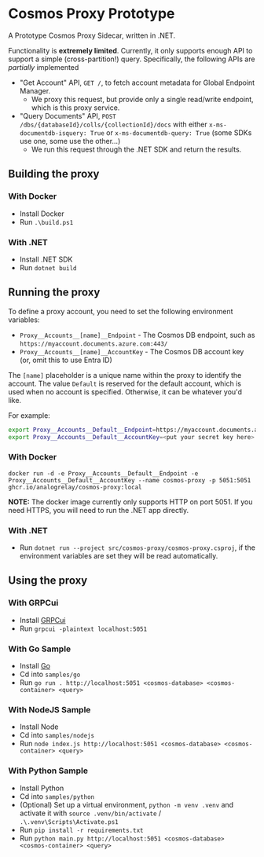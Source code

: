# Cosmos Proxy Prototype

A Prototype Cosmos Proxy Sidecar, written in .NET.

Functionality is **extremely limited**. Currently, it only supports enough API to support a simple (cross-partition!) query.
Specifically, the following APIs are _partially_ implemented

* "Get Account" API, `GET /`, to fetch account metadata for Global Endpoint Manager.
    * We proxy this request, but provide only a single read/write endpoint, which is this proxy service.
* "Query Documents" API, `POST /dbs/{databaseId}/colls/{collectionId}/docs` with either `x-ms-documentdb-isquery: True` or `x-ms-documentdb-query: True` (some SDKs use one, some use the other...)
    * We run this request through the .NET SDK and return the results.

## Building the proxy

### With Docker

* Install Docker
* Run `.\build.ps1`

### With .NET

* Install .NET SDK
* Run `dotnet build`

## Running the proxy

To define a proxy account, you need to set the following environment variables:

* `Proxy__Accounts__[name]__Endpoint` - The Cosmos DB endpoint, such as `https://myaccount.documents.azure.com:443/`
* `Proxy__Accounts__[name]__AccountKey` - The Cosmos DB account key (or, omit this to use Entra ID)

The `[name]` placeholder is a unique name within the proxy to identify the account.
The value `Default` is reserved for the default account, which is used when no account is specified.
Otherwise, it can be whatever you'd like.

For example:

```bash
export Proxy__Accounts__Default__Endpoint=https://myaccount.documents.azure.com:443/
export Proxy__Accounts__Default__AccountKey=<put your secret key here>
```

### With Docker

```
docker run -d -e Proxy__Accounts__Default__Endpoint -e Proxy__Accounts__Default__AccountKey --name cosmos-proxy -p 5051:5051 ghcr.io/analogrelay/cosmos-proxy:local
```

**NOTE:** The docker image currently only supports HTTP on port 5051. If you need HTTPS, you will need to run the .NET app directly.

### With .NET

* Run `dotnet run --project src/cosmos-proxy/cosmos-proxy.csproj`, if the environment variables are set they will be read automatically.

## Using the proxy

### With GRPCui

* Install [GRPCui](https://github.com/fullstorydev/grpcui)
* Run `grpcui -plaintext localhost:5051`

### With Go Sample

* Install [Go](https://golang.org/)
* Cd into `samples/go`
* Run `go run . http://localhost:5051 <cosmos-database> <cosmos-container> <query>`

### With NodeJS Sample

* Install Node
* Cd into `samples/nodejs`
* Run `node index.js http://localhost:5051 <cosmos-database> <cosmos-container> <query>`

### With Python Sample

* Install Python
* Cd into `samples/python`
* (Optional) Set up a virtual environment, `python -m venv .venv` and activate it with `source .venv/bin/activate` / `.\.venv\Scripts\Activate.ps1`
* Run `pip install -r requirements.txt`
* Run `python main.py http://localhost:5051 <cosmos-database> <cosmos-container> <query>`
